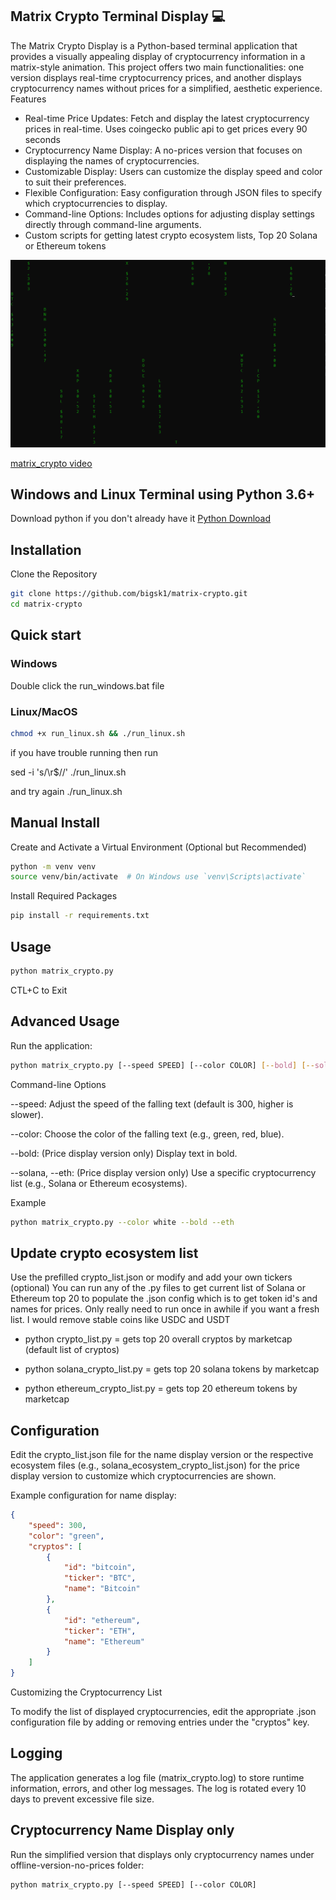 ## Matrix Crypto Terminal Display 💻

The Matrix Crypto Display is a Python-based terminal application that provides a visually appealing display of cryptocurrency information in a matrix-style animation. This project offers two main functionalities: one version displays real-time cryptocurrency prices, and another displays cryptocurrency names without prices for a simplified, aesthetic experience.
Features

-    Real-time Price Updates: Fetch and display the latest cryptocurrency prices in real-time. Uses coingecko public api to get prices every 90 seconds
-    Cryptocurrency Name Display: A no-prices version that focuses on displaying the names of cryptocurrencies.
-    Customizable Display: Users can customize the display speed and color to suit their preferences.
-    Flexible Configuration: Easy configuration through JSON files to specify which cryptocurrencies to display.
-    Command-line Options: Includes options for adjusting display settings directly through command-line arguments.
-   Custom scripts for getting latest crypto ecosystem lists, Top 20 Solana or Ethereum tokens


[![Watch the Video](img/mc1.png)](https://www.youtube.com/watch?v=JbEp2Fjlzb0)

[matrix_crypto video](https://youtu.be/JbEp2Fjlzb0)

## Windows and Linux Terminal using Python 3.6+

Download python if you don't already have it 
[Python Download](https://www.python.org/downloads/)

## Installation

Clone the Repository

```bash
git clone https://github.com/bigsk1/matrix-crypto.git
cd matrix-crypto
```


## Quick start

### Windows

Double click the run_windows.bat file

### Linux/MacOS

```bash
chmod +x run_linux.sh && ./run_linux.sh
```

if you have trouble running then run

sed -i 's/\r$//' ./run_linux.sh

and try again  ./run_linux.sh

## Manual Install
 Create and Activate a Virtual Environment (Optional but Recommended)

```bash
python -m venv venv
source venv/bin/activate  # On Windows use `venv\Scripts\activate`
```

Install Required Packages

```bash
pip install -r requirements.txt
```
## Usage

```bash
python matrix_crypto.py
```
CTL+C to Exit

## Advanced Usage

Run the application:

```bash
python matrix_crypto.py [--speed SPEED] [--color COLOR] [--bold] [--solana] [--eth]
```

Command-line Options

 --speed: Adjust the speed of the falling text (default is 300, higher is slower).

 --color: Choose the color of the falling text (e.g., green, red, blue).

 --bold: (Price display version only) Display text in bold.

 --solana, --eth: (Price display version only) Use a specific cryptocurrency list (e.g., Solana or Ethereum ecosystems).

Example
```bash
python matrix_crypto.py --color white --bold --eth
```


## Update crypto ecosystem list

Use the prefilled crypto_list.json or modify and add your own tickers
(optional) You can run any of the .py files to get current list of Solana or Ethereum top 20 to populate the .json config
which is to get token id's and names for prices. Only really need to run once in awhile if you want a fresh list. I would remove stable coins like USDC and USDT

- python crypto_list.py = gets top 20 overall cryptos by marketcap (default list of cryptos)

- python solana_crypto_list.py = gets top 20 solana tokens by marketcap

- python ethereum_crypto_list.py = gets top 20 ethereum tokens by marketcap

## Configuration

Edit the crypto_list.json file for the name display version or the respective ecosystem files (e.g., solana_ecosystem_crypto_list.json) for the price display version to customize which cryptocurrencies are shown.

Example configuration for name display:

```json
{
    "speed": 300,
    "color": "green",
    "cryptos": [
        {
            "id": "bitcoin",
            "ticker": "BTC",
            "name": "Bitcoin"
        },
        {
            "id": "ethereum",
            "ticker": "ETH",
            "name": "Ethereum"
        }
    ]
}
```

Customizing the Cryptocurrency List

To modify the list of displayed cryptocurrencies, edit the appropriate .json configuration file by adding or removing entries under the "cryptos" key.

## Logging

The application generates a log file (matrix_crypto.log) to store runtime information, errors, and other log messages. The log is rotated every 10 days to prevent excessive file size.

## Cryptocurrency Name Display only

Run the simplified version that displays only cryptocurrency names under offline-version-no-prices folder:

```bash
python matrix_crypto.py [--speed SPEED] [--color COLOR]
```


